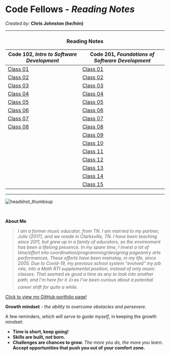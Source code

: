 # **Code Fellows - _Reading Notes_**
_Created by:_ **Chris Johnston (he/him)**

<hr>

<h3 style="display:block;
           margin-left: auto;
           margin-right:auto;
           text-align: center;">
  Reading Notes</h3>
  
  **Code 102**, _Intro to Software Development_ | **Code 201**, _Foundations of Software Development_
------------ | -------------
[Class 01](102/102class01reading.md)|[Class 01](201/201class01reading.md)
[Class 02](102/102class02reading.md)|[Class 02](201/201class02reading.md)
[Class 03](102/102class03reading.md)|[Class 03](201/201class03reading.md)
[Class 04](102/102class04reading.md)|[Class 04]()
[Class 05](102/102class05reading.md)|[Class 05]()
[Class 06](102/102class06reading.md)|[Class 06]()
[Class 07](102/102class07reading.md)|[Class 07]()
[Class 08](102/102class08reading.md)|[Class 08]()
[]()                                |[Class 09]()
[]()                                |[Class 10]()
[]()                                |[Class 11]()
[]()                                |[Class 12]()
[]()                                |[Class 13]()
[]()                                |[Class 14]()
[]()                                |[Class 15]()

<hr>

![headshot_thumbsup](https://user-images.githubusercontent.com/112371867/187345671-3fbaacb0-1c28-45b6-b045-989c0df38a65.JPG)

<br>

**About Me**

> _I am a former music educator, from TN. I am married to my partner, Julie (2017), and we reside in Clarksville, TN. I have been teaching since 2011, but grew up in a family of educators, so the environment has been a lifelong presence. In my spare time, I invest a lot of time/effort into coordination/programming/designing pageantry arts performances. These efforts have been mainstay, in my life, since 2005. Due to Covid-19, my previous school system "evolved" my job role, into a Math RTI supplemental position, instead of only music classes. That seemed as good a time as any to look into another path, and I'm here for it :+1: as I've been curious about a potential career shift for quite a while._

[Click to view my GitHub portfolio page!](https://github.com/chrisjohnston1986)


**Growth mindset** - _the ability to overcome obstacles and persevere._

A few reminders, *which will serve to guide myself*, in keeping the growth mindset:

- **Time is short, keep going!**
- **Skills are built, not born.**
- **Challenges are chances to grow.** _The more you do, the more you learn._ **Accept opportunities that push you out of your comfort zone.**

